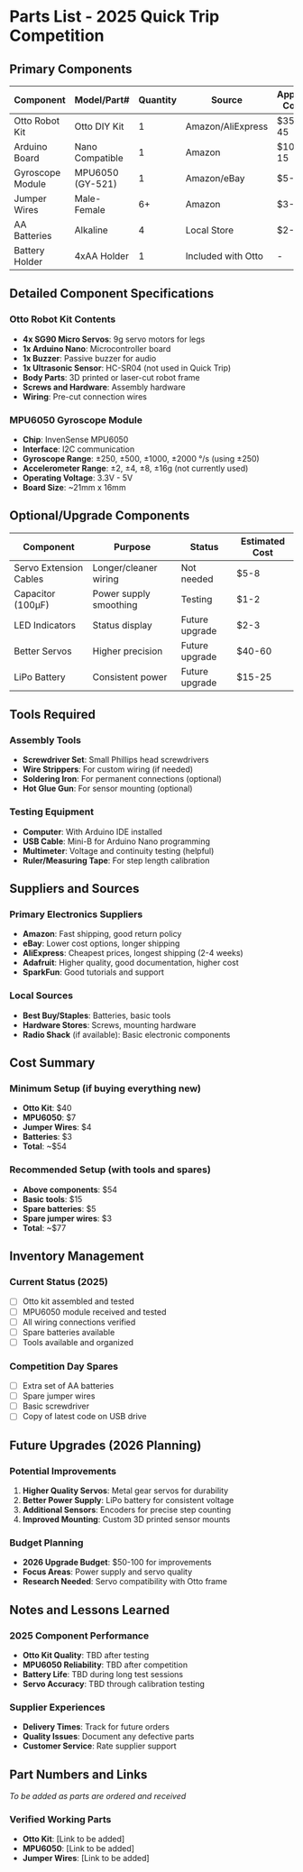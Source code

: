 # Parts List - 2025 Quick Trip Competition

## Primary Components

| Component | Model/Part# | Quantity | Source | Approx Cost | Notes |
|-----------|-------------|----------|---------|-------------|-------|
| Otto Robot Kit | Otto DIY Kit | 1 | Amazon/AliExpress | $35-45 | Complete bipedal robot kit |
| Arduino Board | Nano Compatible | 1 | Amazon | $10-15 | ATmega328P microcontroller |
| Gyroscope Module | MPU6050 (GY-521) | 1 | Amazon/eBay | $5-8 | 6-axis gyro/accelerometer |
| Jumper Wires | Male-Female | 6+ | Amazon | $3-5 | For MPU6050 connections |
| AA Batteries | Alkaline | 4 | Local Store | $2-4 | 6V power supply |
| Battery Holder | 4xAA Holder | 1 | Included with Otto | - | Pre-wired with Otto kit |

## Detailed Component Specifications

### Otto Robot Kit Contents
- **4x SG90 Micro Servos**: 9g servo motors for legs
- **1x Arduino Nano**: Microcontroller board
- **1x Buzzer**: Passive buzzer for audio
- **1x Ultrasonic Sensor**: HC-SR04 (not used in Quick Trip)
- **Body Parts**: 3D printed or laser-cut robot frame
- **Screws and Hardware**: Assembly hardware
- **Wiring**: Pre-cut connection wires

### MPU6050 Gyroscope Module
- **Chip**: InvenSense MPU6050
- **Interface**: I2C communication
- **Gyroscope Range**: ±250, ±500, ±1000, ±2000 °/s (using ±250)
- **Accelerometer Range**: ±2, ±4, ±8, ±16g (not currently used)
- **Operating Voltage**: 3.3V - 5V
- **Board Size**: ~21mm x 16mm

## Optional/Upgrade Components

| Component | Purpose | Status | Estimated Cost |
|-----------|---------|---------|----------------|
| Servo Extension Cables | Longer/cleaner wiring | Not needed | $5-8 |
| Capacitor (100µF) | Power supply smoothing | Testing | $1-2 |
| LED Indicators | Status display | Future upgrade | $2-3 |
| Better Servos | Higher precision | Future upgrade | $40-60 |
| LiPo Battery | Consistent power | Future upgrade | $15-25 |

## Tools Required

### Assembly Tools
- **Screwdriver Set**: Small Phillips head screwdrivers
- **Wire Strippers**: For custom wiring (if needed)
- **Soldering Iron**: For permanent connections (optional)
- **Hot Glue Gun**: For sensor mounting (optional)

### Testing Equipment  
- **Computer**: With Arduino IDE installed
- **USB Cable**: Mini-B for Arduino Nano programming
- **Multimeter**: Voltage and continuity testing (helpful)
- **Ruler/Measuring Tape**: For step length calibration

## Suppliers and Sources

### Primary Electronics Suppliers
- **Amazon**: Fast shipping, good return policy
- **eBay**: Lower cost options, longer shipping
- **AliExpress**: Cheapest prices, longest shipping (2-4 weeks)
- **Adafruit**: Higher quality, good documentation, higher cost
- **SparkFun**: Good tutorials and support

### Local Sources
- **Best Buy/Staples**: Batteries, basic tools
- **Hardware Stores**: Screws, mounting hardware
- **Radio Shack** (if available): Basic electronic components

## Cost Summary

### Minimum Setup (if buying everything new)
- **Otto Kit**: $40
- **MPU6050**: $7
- **Jumper Wires**: $4
- **Batteries**: $3
- **Total**: ~$54

### Recommended Setup (with tools and spares)
- **Above components**: $54
- **Basic tools**: $15
- **Spare batteries**: $5
- **Spare jumper wires**: $3
- **Total**: ~$77

## Inventory Management

### Current Status (2025)
- [ ] Otto kit assembled and tested
- [ ] MPU6050 module received and tested
- [ ] All wiring connections verified
- [ ] Spare batteries available
- [ ] Tools available and organized

### Competition Day Spares
- [ ] Extra set of AA batteries
- [ ] Spare jumper wires
- [ ] Basic screwdriver
- [ ] Copy of latest code on USB drive

## Future Upgrades (2026 Planning)

### Potential Improvements
1. **Higher Quality Servos**: Metal gear servos for durability
2. **Better Power Supply**: LiPo battery for consistent voltage
3. **Additional Sensors**: Encoders for precise step counting
4. **Improved Mounting**: Custom 3D printed sensor mounts

### Budget Planning
- **2026 Upgrade Budget**: $50-100 for improvements
- **Focus Areas**: Power supply and servo quality
- **Research Needed**: Servo compatibility with Otto frame

## Notes and Lessons Learned

### 2025 Component Performance
- **Otto Kit Quality**: TBD after testing
- **MPU6050 Reliability**: TBD after competition
- **Battery Life**: TBD during long test sessions
- **Servo Accuracy**: TBD through calibration testing

### Supplier Experiences
- **Delivery Times**: Track for future orders
- **Quality Issues**: Document any defective parts
- **Customer Service**: Rate supplier support

## Part Numbers and Links
*To be added as parts are ordered and received*

### Verified Working Parts
- **Otto Kit**: [Link to be added]
- **MPU6050**: [Link to be added]
- **Jumper Wires**: [Link to be added]
